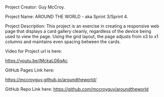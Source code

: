 Project Creator: Guy McCroy.

Project Name: AROUND THE WORLD - aka Sprint 3/Sprint 4.

Project Description:
This project is an exercise in creating a responsive web page that displays a card gallery cleanly, regardless of the device being used to view the page.
Using the grid layout, the page adjusts from x3 to x1 columns and maintains even spacing between the cards.

Video for Project url is here:

https://youtu.be/jMckaLG6qAc

GitHub Pages Link here:

https://mccroyguy.github.io/aroundtheworld/

GitHub Repo Link here:
https://github.com/mccroyguy/aroundtheworld

